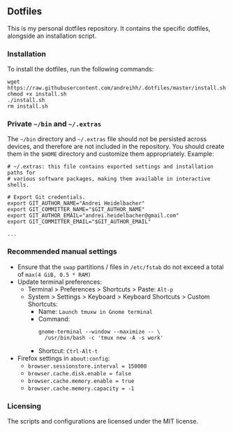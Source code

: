 ## Dotfiles

This is my personal dotfiles repository. It contains the specific dotfiles,
alongside an installation script.

### Installation

To install the dotfiles, run the following commands:

```
wget https://raw.githubusercontent.com/andreihh/.dotfiles/master/install.sh
chmod +x install.sh
./install.sh
rm install.sh
```

### Private `~/bin` and `~/.extras`

The `~/bin` directory and `~/.extras` file should not be persisted across
devices, and therefore are not included in the repository. You should create
them in the `$HOME` directory and customize them appropriately. Example:

```
# ~/.extras: this file contains exported settings and installation paths for
# various software packages, making them available in interactive shells.

# Export Git credentials.
export GIT_AUTHOR_NAME="Andrei Heidelbacher"
export GIT_COMMITTER_NAME="$GIT_AUTHOR_NAME"
export GIT_AUTHOR_EMAIL="andrei.heidelbacher@gmail.com"
export GIT_COMMITTER_EMAIL="$GIT_AUTHOR_EMAIL"

...
```

### Recommended manual settings

- Ensure that the `swap` partitions / files in `/etc/fstab` do not exceed a
  total of `max(4 GiB, 0.5 * RAM)`
- Update terminal preferences:
  - Terminal > Preferences > Shortcuts > Paste: `Alt-p`
  - System > Settings > Keyboard > Keyboard Shortcuts > Custom Shortcuts:
    - Name: `Launch tmuxw in Gnome terminal`
    - Command:
      ```
      gnome-terminal --window --maximize -- \
        /usr/bin/bash -c 'tmux new -A -s work'
      ```
    - Shortcut: `Ctrl-Alt-t`
- Firefox settings in `about:config`:
  - `browser.sessionstore.interval = 150000`
  - `browser.cache.disk.enable = false`
  - `browser.cache.memory.enable = true`
  - `browser.cache.memory.capacity = -1`

### Licensing

The scripts and configurations are licensed under the MIT license.
